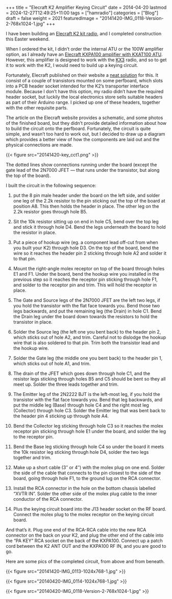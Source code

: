 +++
title = "Elecraft K2 Amplifier Keying Circuit"
date = 2014-04-20
lastmod = 2024-12-27T12:49:25+11:00
tags = ["hamradio"]
categories = ["Blog"]
draft = false
weight = 2021
featuredImage = "20141420-IMG_0118-Version-2-768x1024-1.jpg"
+++

I have been building an [Elecraft K2 kit radio](http://www.elecraft.com/k2_page.htm), and I completed construction this Easter weekend.

When I ordered the kit, I didn’t order the internal ATU or the 100W amplifier option, as I already have an [Elecraft KXPA100 amplifier with KXAT100 ATU](http://www.elecraft.com/KXPA100/kxpa100.htm). However, this amplifier is designed to work with the [KX3](http://www.elecraft.com/KX3/kx3.htm) radio, and so to get it to work with the K2, I would need to build up a keying circuit.

Fortunately, Elecraft published on their website a [neat solution](http://www.elecraft.com/Apps/Amp_keying_ckt.htm) for this. It consist of a couple of transistors mounted on some perfboard, which slots into a PCB header socket intended for the K2’s transporter interface module. Because I don’t have this option, my radio didn’t have the required header socket, but luckily the local electronics store sells suitable headers as part of their Arduino range. I picked up one of these headers, together with the other requisite parts.

The article on the Elecraft website provides a schematic, and some photos of the finished board, but they didn’t provide detailed information about how to build the circuit onto the perfboard. Fortunately, the circuit is quite simple, and wasn’t too hard to work out, but I decided to draw up a diagram which provides a better view of how the components are laid out and the physical connections are made.

{{< figure src="20141420-key_cct1.png" >}}

The dotted lines show connections running under the board (except the gate lead of the 2N7000 JFET — that runs under the transistor, but along the top of the board).

I built the circuit in the following sequence:

1.  put the 8 pin male header under the board on the left side, and solder one leg of the 2.2k resistor to the pin sticking out the top of the board at position A8. This then holds the header in place. The other leg on the 2.2k resistor goes through hole B5.

2.  Sit the 10k resistor sitting up on end in hole C5, bend over the top leg and stick it through hole D4. Bend the legs underneath the board to hold the resistor in place.

3.  Put a piece of hookup wire (eg. a component lead off-cut from when you built your K2) through hole D3. On the top of the board, bend the wire so it reaches the header pin 2 sticking through hole A2 and solder it to that pin.

4.  Mount the right-angle molex receptor on top of the board through holes E1 and F1. Under the board, bend the hookup wire you installed in the previous step so it reaches the receptor pin sticking through hole F1, and solder to the receptor pin and trim. This will hold the receptor in place.

5.  The Gate and Source legs of the 2N7000 JFET are the left two legs, if you hold the transistor with the flat face towards you. Bend those two legs backwards, and put the remaining leg (the Drain) in hole C1. Bend the Drain leg under the board down towards the resistors to hold the transistor in place.

6.  Solder the Source leg (the left one you bent back) to the header pin 2, which sticks out of hole A2, and trim. Careful not to dislodge the hookup wire that is also soldered to that pin. Trim both the transistor lead and the hookup wire.

7.  Solder the Gate leg (the middle one you bent back) to the header pin 1, which sticks out of hole A1, and trim.

8.  The drain of the JFET which goes down through hole C1, and the resistor legs sticking through holes B5 and C5 should be bent so they all meet up. Solder the three leads together and trim.

9.  The Emitter leg of the 2N2222 BJT is the left-most leg, if you hold the transistor with the flat face towards you. Bend that leg backwards, and put the middle leg (Base) through hole C4 and the right most leg (Collector) through hole C3. Solder the Emitter leg that was bent back to the header pin 4 sticking up through hole A4.

10. Bend the Collector leg sticking through hole C3 so it reaches the molex receptor pin sticking through hole E1 under the board, and solder the leg to the receptor pin.

11. Bend the Base leg sticking through hole C4 so under the board it meets the 10k resistor leg sticking through hole D4, solder the two legs together and trim.

12. Make up a short cable (3″ or 4″) with the molex plug on one end. Solder the side of the cable that connects to the pin closest to the side of the board, going through hole F1,  to the ground lug on the RCA connector.

13. Install the RCA connector in the hole on the bottom chassis labelled “XVTR IN”. Solder the other side of the molex plug cable to the inner conductor of the RCA connector.

14. Plus the keying circuit board into the J13 header socket on the RF board. Connect the molex plug to the molex receptor on the keying circuit board.

And that’s it. Plug one end of the RCA-RCA cable into the new RCA connector on the back on your K2, and plug the other end of the cable into the “PA KEY” RCA socket on the back of the KXPA100. Connect up a patch cord between the K2 ANT OUT and the KXPA100 RF IN, and you are good to go.

Here are some pics of the completed circuit, from above and from beneath.

{{< figure src="20141420-IMG_0113-1024x768-1.jpg" >}}

{{< figure src="20140420-IMG_0114-1024x768-1.jpg" >}}

{{< figure src="20140420-IMG_0118-Version-2-768x1024-1.jpg" >}}
